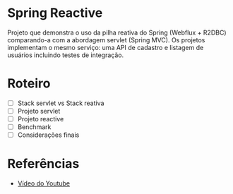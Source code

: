 # Spring Reactive

Projeto que demonstra o uso da pilha reativa do Spring (Webflux + R2DBC) comparando-a com a abordagem servlet (Spring MVC). Os projetos implementam o mesmo serviço: uma API de cadastro e listagem de usuários incluindo testes de integração.

# Roteiro
- [ ] Stack servlet vs Stack reativa
- [ ] Projeto servlet
- [ ] Projeto reactive
- [ ] Benchmark
- [ ] Considerações finais

# Referências
- [Vídeo do Youtube](https://youtu.be/xPqN09Jm424)